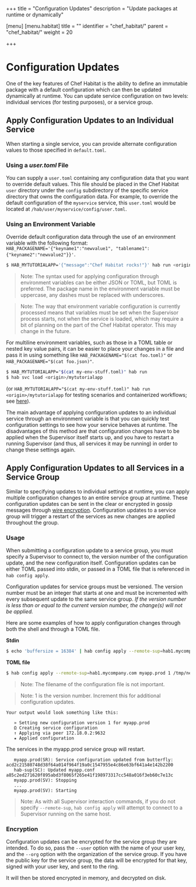 +++
title = "Configuration Updates"
description = "Update packages at runtime or dynamically"

[menu]
  [menu.habitat]
    title = ""
    identifier = "chef_habitat/"
    parent = "chef_habitat/"
    weight = 20
    
+++

# <a name="config-updates" id="config-updates" data-magellan-target="config-updates">Configuration Updates</a>

One of the key features of Chef Habitat is the ability to define an immutable package with a default configuration which can then be updated dynamically at runtime. You can update service configuration on two levels: individual services (for testing purposes), or a service group.

## Apply Configuration Updates to an Individual Service

When starting a single service, you can provide alternate configuration values to those specified in `default.toml`.

### Using a _user.toml_ File

You can supply a `user.toml` containing any configuration data that you want to override default values. This file should be placed in the Chef Habitat `user` directory under the `config` subdirectory of the specific service directory that owns the configuration data. For example, to override the default configuration of the `myservice` service, this `user.toml` would be located at `/hab/user/myservice/config/user.toml`.

### Using an Environment Variable

Override default configuration data through the use of an environment variable with the following format: `HAB_PACKAGENAME='{"keyname1":"newvalue1", "tablename1":{"keyname2":"newvalue2"}}'`.

```bash
$ HAB_MYTUTORIALAPP='{"message":"Chef Habitat rocks!"}' hab run <origin>/<packagename>
```

> Note: The syntax used for applying configuration through environment variables can be either JSON or TOML, but TOML is preferred. The package name in the environment variable must be uppercase, any dashes must be replaced with underscores.

> Note: The way that environment variable configuration is currently processed means that variables must be set when the Supervisor process starts, not when the service is loaded, which may require a bit of planning on the part of the Chef Habitat operator. This may change in the future.

For multiline environment variables, such as those in a TOML table or nested key value pairs, it can be easier to place your changes in a file and pass it in using something like `HAB_PACKAGENAME="$(cat foo.toml)"` or `HAB_PACKAGENAME="$(cat foo.json)"`.

```bash
$ HAB_MYTUTORIALAPP="$(cat my-env-stuff.toml)" hab run
$ hab svc load <origin>/mytutorialapp
```
(or `HAB_MYTUTORIALAPP="$(cat my-env-stuff.toml)" hab run <origin>/mytutorialapp` for testing scenarios and containerized workflows; see [here](#using-packages)).

The main advantage of applying configuration updates to an individual service through an environment variable is that you can quickly test configuration settings to see how your service behaves at runtime. The disadvantages of this method are that configuration changes have to be applied when the Supervisor itself starts up, and you have to restart a running Supervisor (and thus, all services it may be running) in order to change these settings again.

## Apply Configuration Updates to all Services in a Service Group
Similar to specifying updates to individual settings at runtime, you can apply multiple configuration changes to an entire service group at runtime. These configuration updates can be sent in the clear or encrypted in gossip messages through [wire encryption](/docs/using-habitat/using-encryption). Configuration updates to a service group will trigger a restart of the services as new changes are applied throughout the group.

### Usage

When submitting a configuration update to a service group, you must specify a Supervisor to connect to, the version number of the configuration update, and the new configuration itself. Configuration updates can be either TOML passed into stdin, or passed in a TOML file that is referenced in `hab config apply`.

Configuration updates for service groups must be versioned. The version number must be an integer that starts at one and must be incremented with every subsequent update to the same service group. *If the version number is less than or equal to the current version number, the change(s) will not be applied.*

Here are some examples of how to apply configuration changes through both the shell and through a TOML file.

**Stdin**

```bash
$ echo 'buffersize = 16384' | hab config apply --remote-sup=hab1.mycompany.com myapp.prod 1
```

**TOML file**

```bash
$ hab config apply --remote-sup=hab1.mycompany.com myapp.prod 1 /tmp/newconfig.toml
```

  > Note: The filename of the configuration file is not important.

  > Note: 1 is the version number. Increment this for
  additional configuration updates.

    Your output would look something like this:

       » Setting new configuration version 1 for myapp.prod
       Ω Creating service configuration
       ↑ Applying via peer 172.18.0.2:9632
       ★ Applied configuration

  The services in the myapp.prod service group will restart.

       myapp.prod(SR): Service configuration updated from butterfly: acd2c21580748d38f64a014f964f19a0c1547955e4c86e63bf641a4e142b2200
       hab-sup(SC): Updated myapp.conf a85c2ed271620f895abd3f8065f265e41f198973317cc548a016f3eb60c7e13c
       myapp.prod(SV): Stopping
       ...
       myapp.prod(SV): Starting

> Note: As with all Supervisor interaction commands, if you do not specify `--remote-sup`, `hab config apply` will attempt to connect to a Supervisor running on the same host.

### Encryption

Configuration updates can be encrypted for the service group they are intended. To do so, pass the `--user` option with the name of your user key, and the `--org` option with the organization of the service group. If you have the public key for the service group, the data will be encrypted for that key, signed with your user key, and sent to the ring.

It will then be stored encrypted in memory, and decrypted on disk.

